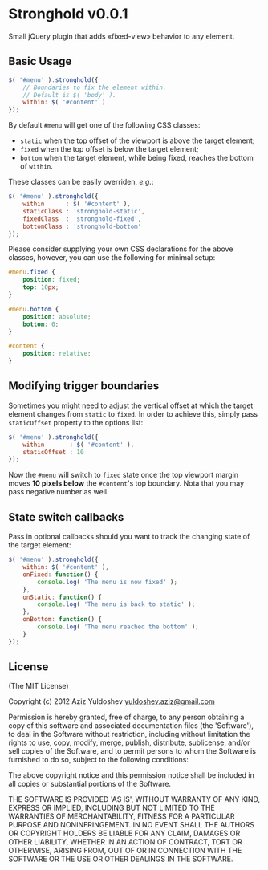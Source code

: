 # Stronghold v0.0.1

Small jQuery plugin that adds «fixed-view» behavior to any element.

## Basic Usage

```js
$( '#menu' ).stronghold({
    // Boundaries to fix the element within.
    // Default is $( 'body' ).
    within: $( '#content' )
});
```

By default `#menu` will get one of the following CSS classes:

- `static` when the top offset of the viewport is above the target element;
- `fixed` when the top offset is below the target element;
- `bottom` when the target element, while being fixed, reaches the bottom of `within`.

These classes can be easily overriden, *e.g.*:

```js
$( '#menu' ).stronghold({
    within      : $( '#content' ),
    staticClass : 'stronghold-static',
    fixedClass  : 'stronghold-fixed',
    bottomClass : 'stronghold-bottom'
});
```

Please consider supplying your own CSS declarations for the above classes, however, you can use the following for minimal setup:

```css
#menu.fixed {
    position: fixed;
    top: 10px;
}

#menu.bottom {
    position: absolute;
    bottom: 0;
}

#content {
    position: relative;
}
```

## Modifying trigger boundaries

Sometimes you might need to adjust the vertical offset at which the target element changes from `static` to `fixed`. In order to achieve this, simply pass `staticOffset` property to the options list:

```js
$( '#menu' ).stronghold({
    within       : $( '#content' ),
    staticOffset : 10
});
```

Now the `#menu` will switch to `fixed` state once the top viewport margin moves **10 pixels below** the `#content`'s top boundary. Nota that you may pass negative number as well.

## State switch callbacks

Pass in optional callbacks should you want to track the changing state of the target element:

```js
$( '#menu' ).stronghold({
    within: $( '#content' ),
    onFixed: function() {
        console.log( 'The menu is now fixed' );
    },
    onStatic: function() {
        console.log( 'The menu is back to static' );
    },
    onBottom: function() {
        console.log( 'The menu reached the bottom' );
    }
});
```

## License

(The MIT License)

Copyright (c) 2012 Aziz Yuldoshev <yuldoshev.aziz@gmail.com>

Permission is hereby granted, free of charge, to any person obtaining a copy of this software and associated documentation files (the 'Software'), to deal in the Software without restriction, including without limitation the rights to use, copy, modify, merge, publish, distribute, sublicense, and/or sell copies of the Software, and to permit persons to whom the Software is furnished to do so, subject to the following conditions:

The above copyright notice and this permission notice shall be included in all copies or substantial portions of the Software.

THE SOFTWARE IS PROVIDED 'AS IS', WITHOUT WARRANTY OF ANY KIND, EXPRESS OR IMPLIED, INCLUDING BUT NOT LIMITED TO THE WARRANTIES OF MERCHANTABILITY, FITNESS FOR A PARTICULAR PURPOSE AND NONINFRINGEMENT. IN NO EVENT SHALL THE AUTHORS OR COPYRIGHT HOLDERS BE LIABLE FOR ANY CLAIM, DAMAGES OR OTHER LIABILITY, WHETHER IN AN ACTION OF CONTRACT, TORT OR OTHERWISE, ARISING FROM, OUT OF OR IN CONNECTION WITH THE SOFTWARE OR THE USE OR OTHER DEALINGS IN THE SOFTWARE.
